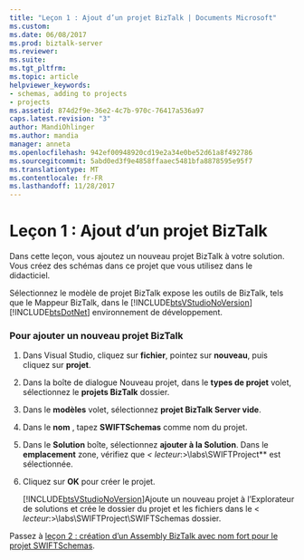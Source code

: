 ```yaml
---
title: "Leçon 1 : Ajout d’un projet BizTalk | Documents Microsoft"
ms.custom: 
ms.date: 06/08/2017
ms.prod: biztalk-server
ms.reviewer: 
ms.suite: 
ms.tgt_pltfrm: 
ms.topic: article
helpviewer_keywords:
- schemas, adding to projects
- projects
ms.assetid: 874d2f9e-36e2-4c7b-970c-76417a536a97
caps.latest.revision: "3"
author: MandiOhlinger
ms.author: mandia
manager: anneta
ms.openlocfilehash: 942ef00948920cd19e2a34e0be52d61a8f492786
ms.sourcegitcommit: 5abd0ed3f9e4858ffaaec5481bfa8878595e95f7
ms.translationtype: MT
ms.contentlocale: fr-FR
ms.lasthandoff: 11/28/2017
---
```

# <a name="lesson-1-adding-a-new-biztalk-project"></a>Leçon 1 : Ajout d’un projet BizTalk
Dans cette leçon, vous ajoutez un nouveau projet BizTalk à votre solution. Vous créez des schémas dans ce projet que vous utilisez dans le didacticiel.  
  
 Sélectionnez le modèle de projet BizTalk expose les outils de BizTalk, tels que le Mappeur BizTalk, dans le [!INCLUDE[btsVStudioNoVersion](../../includes/btsvstudionoversion-md.md)] [!INCLUDE[btsDotNet](../../includes/btsdotnet-md.md)] environnement de développement.  
  
### <a name="to-add-a-new-biztalk-project"></a>Pour ajouter un nouveau projet BizTalk  
  
1.  Dans Visual Studio, cliquez sur **fichier**, pointez sur **nouveau**, puis cliquez sur **projet**.  
  
2.  Dans la boîte de dialogue Nouveau projet, dans le **types de projet** volet, sélectionnez le **projets BizTalk** dossier.  
  
3.  Dans le **modèles** volet, sélectionnez **projet BizTalk Server vide**.  
  
4.  Dans le **nom** , tapez **SWIFTSchemas** comme nom du projet.  
  
5.  Dans le **Solution** boîte, sélectionnez **ajouter à la Solution**. Dans le **emplacement** zone, vérifiez que  **\<* lecteur*:\>\labs\SWIFTProject** est sélectionnée.  
  
6.  Cliquez sur **OK** pour créer le projet.  
  
     [!INCLUDE[btsVStudioNoVersion](../../includes/btsvstudionoversion-md.md)]Ajoute un nouveau projet à l’Explorateur de solutions et crée le dossier du projet et les fichiers dans le \< *lecteur*:\>\labs\SWIFTProject\SWIFTSchemas dossier.  
  
 Passez à [leçon 2 : création d’un Assembly BizTalk avec nom fort pour le projet SWIFTSchemas](../../adapters-and-accelerators/accelerator-swift/lesson-2-creating-a-strong-named-biztalk-assembly-for-the-swiftschemas-project.md).